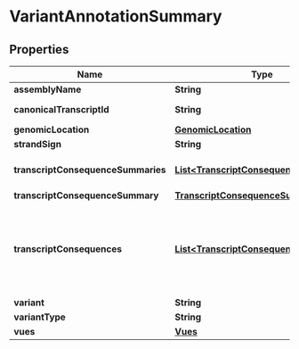 

# VariantAnnotationSummary


## Properties

| Name | Type | Description | Notes |
|------------ | ------------- | ------------- | -------------|
|**assemblyName** | **String** | Assembly name |  [optional] |
|**canonicalTranscriptId** | **String** | Canonical transcript id |  [optional] |
|**genomicLocation** | [**GenomicLocation**](GenomicLocation.md) |  |  [optional] |
|**strandSign** | **String** | Strand (- or +) |  [optional] |
|**transcriptConsequenceSummaries** | [**List&lt;TranscriptConsequenceSummary&gt;**](TranscriptConsequenceSummary.md) | All transcript consequence summaries |  |
|**transcriptConsequenceSummary** | [**TranscriptConsequenceSummary**](TranscriptConsequenceSummary.md) |  |  |
|**transcriptConsequences** | [**List&lt;TranscriptConsequenceSummary&gt;**](TranscriptConsequenceSummary.md) | (Deprecated) Transcript consequence summaries (list of one when using annotation/, multiple when using annotation/summary/ |  |
|**variant** | **String** | Variant key |  |
|**variantType** | **String** | Variant type |  [optional] |
|**vues** | [**Vues**](Vues.md) |  |  [optional] |



